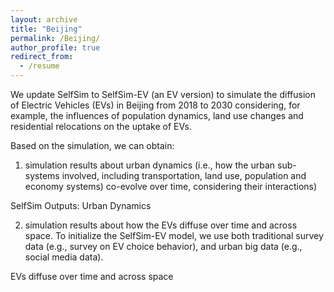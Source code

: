```yaml
---
layout: archive
title: "Beijing"
permalink: /Beijing/
author_profile: true
redirect_from:
  - /resume
---
```


We update SelfSim to SelfSim-EV (an EV version) to simulate the diffusion of Electric Vehicles (EVs) in Beijing from 2018 to 2030 considering, for example, the influences of population dynamics, land use changes and residential relocations on the uptake of EVs. 

Based on the simulation, we can obtain:

1) simulation results about urban dynamics (i.e., how the urban sub-systems involved, including transportation, land use, population and economy systems) co-evolve over time, considering their interactions)

SelfSim Outputs: Urban Dynamics


2) simulation results about how the EVs diffuse over time and across space. To initialize the SelfSim-EV model, we use both traditional survey data (e.g., survey on EV choice behavior), and urban big data (e.g., social media data). 

EVs diffuse over time and across space
